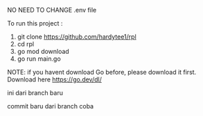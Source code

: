 NO NEED TO CHANGE .env file

To run this project : 
1. git clone https://github.com/hardytee1/rpl
2. cd rpl
3. go mod download
4. go run main.go

NOTE: if you havent download Go before, please download it first. Download here https://go.dev/dl/

ini dari branch baru

commit baru dari branch coba